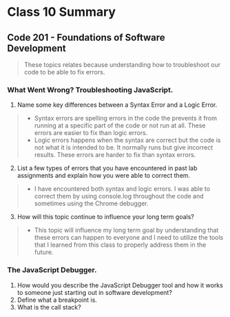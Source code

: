 # Class 10 Summary
## Code 201 - Foundations of Software Development

>  These topics relates because understanding how to troubleshoot our code to be able to fix errors.

### What Went Wrong? Troubleshooting JavaScript.
1. Name some key differences between a Syntax Error and a Logic Error.
  > * Syntax errors are spelling errors in the code the prevents it from running at a specific part of the code or not run at all. These errors are easier to fix than logic errors.
  > * Logic errors happens when the syntax are correct but the code is not what it is intended to be. It normally runs but give incorrect results. These errors are harder to fix than syntax errors.
2. List a few types of errors that you have encountered in past lab assignments and explain how you were able to correct them.
  > * I have encountered both syntax and logic errors. I was able to correct them by using console.log throughout the code and sometimes using the Chrome debugger.
3. How will this topic continue to influence your long term goals?
  > * This topic will influence my long term goal by understanding that these errors can happen to everyone and I need to utilize the tools that I learned from this class to properly address them in the future.

### The JavaScript Debugger.
1. How would you describe the JavaScript Debugger tool and how it works to someone just starting out in software development?
2. Define what a breakpoint is.
3. What is the call stack?
